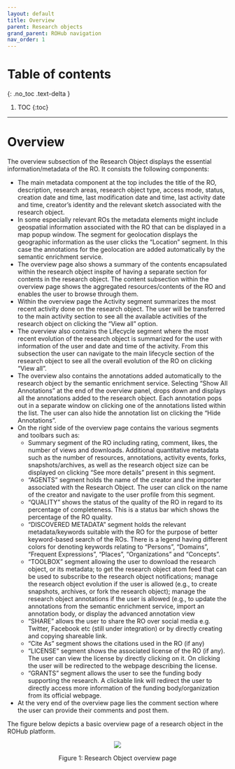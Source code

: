 ```yaml
---
layout: default
title: Overview
parent: Research objects
grand_parent: ROHub navigation
nav_order: 1
---
```



# Table of contents
{: .no_toc .text-delta }

1. TOC
{:toc}

---
# Overview
The overview subsection of the Research Object displays the essential information/metadata of the RO. It consists the following components:
* The main metadata component at the top includes the title of the RO, description, research areas, research object type, access mode, status,  creation date and time, last modification date and time, last activity date and time, creator’s identity and the relevant sketch associated with the research object.
* In some especially relevant ROs the metadata elements might include geospatial information associated with the RO that can be displayed in a map popup window. The segment for geolocation displays the geographic information as the user clicks the “Location” segment.  In this case the annotations for the geolocation are added automatically by the semantic enrichment service.
* The overview page also shows a summary of the contents encapsulated within the research object inspite of having a separate section for contents in the research object. The content subsection within the overview page shows the aggregated resources/contents of the RO and enables the user to browse through them.
* Within the overview page the Activity segment summarizes the most recent activity done on the research object. The user will be transferred to the main activity section to see all the available activities of the research object on clicking the “View all” option.
* The overview also contains the Lifecycle segment where the most recent evolution of the research object is summarized for the user with information of the user and date and time of the activity. From this subsection the user can navigate to the main lifecycle section of the research object to see all the overall evolution of the RO on clicking “View all”.
* The overview also contains the annotations added automatically to the research object by the semantic enrichment service. Selecting “Show All Annotations” at the end of the overview panel, drops down and displays all the annotations added to the research object. Each annotation pops out in a separate window on clicking one of the annotations listed within the list. The user can also hide the annotation list on clicking the “Hide Annotations”.
* On the right side of the overview page contains the various segments and toolbars such as:
   * Summary segment of the RO including rating, comment, likes, the number of views and downloads. Additional quantitative metadata such as the number of resources, annotations, activity events, forks, snapshots/archives, as well as the research object size can be displayed on clicking “See more details” present in this segment.
   * “AGENTS” segment holds the name of the creator and the importer associated with the Research Object. The user can click on the name of the creator and navigate to the user profile from this segment.
   * “QUALITY” shows the status of the quality of the RO in regard to its percentage of completeness. This is a status bar which shows the percentage of the RO quality.
   * “DISCOVERED METADATA” segment holds the relevant metadata/keywords suitable with the RO for the purpose of better keyword-based search of the ROs. There is a legend having different colors for denoting keywords relating to “Persons”, “Domains”, “Frequent Expressions”, “Places”, “Organizations” and “Concepts”.
   * “TOOLBOX” segment allowing the user to download the research object, or its metadata; to get the research object atom feed that can be used to subscribe to the research object notifications; manage the research object evolution if the user is allowed (e.g., to create snapshots, archives, or fork the research object); manage the research object annotations if the user is allowed (e.g., to update the annotations from the semantic enrichment service, import an annotation body, or display the advanced annotation view
   * “SHARE” allows the user to share the RO over social media e.g. Twitter, Facebook etc (still under integration) or by directly creating and copying shareable link.
   * “Cite As” segment shows the citations used in the RO (if any)
   * “LICENSE” segment shows the associated license of the RO (if any). The user can view the license by directly clicking on it. On clicking the user will be redirected to the webpage describing the license.
   * “GRANTS” segment allows the user to see the funding body supporting the research. A clickable link will redirect the user to directly access more information of the funding body/organization from its official webpage.
* At the very end of the overview page lies the comment section where the user can provide their comments and post them.  

The figure below depicts a basic overview page of a research object in the ROHub platform.


<p align="center"> <img src="https://box.psnc.pl/f/346273556b/?raw=1"> </p>
<div align="center"> Figure 1: Research Object overview page </div>
